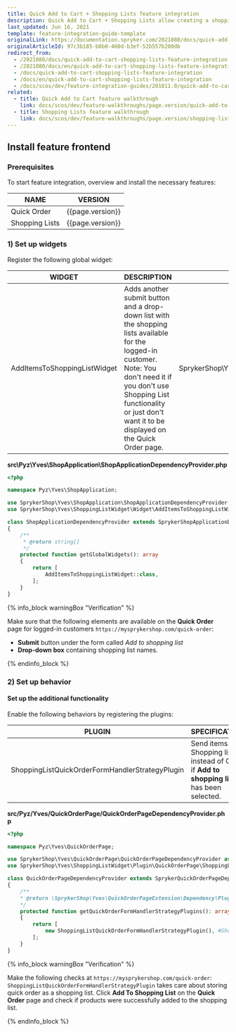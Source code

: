 ```yaml
---
title: Quick Add to Cart + Shopping Lists feature integration
description: Quick Add to Cart + Shopping Lists allow creating a shopping list to buy products. This guide describes how to integrate this feature into your project.
last_updated: Jun 16, 2021
template: feature-integration-guide-template
originalLink: https://documentation.spryker.com/2021080/docs/quick-add-to-cart-shopping-lists-feature-integration
originalArticleId: 97c3b185-b0b0-460d-b3ef-52b557b200db
redirect_from:
  - /2021080/docs/quick-add-to-cart-shopping-lists-feature-integration
  - /2021080/docs/en/quick-add-to-cart-shopping-lists-feature-integration
  - /docs/quick-add-to-cart-shopping-lists-feature-integration
  - /docs/en/quick-add-to-cart-shopping-lists-feature-integration
  - /docs/scos/dev/feature-integration-guides/201811.0/quick-add-to-cart-shopping-lists-feature-integration.html
related:
  - title: Quick Add to Cart feature walkthrough
    link: docs/scos/dev/feature-walkthroughs/page.version/quick-add-to-cart-feature-walkthrough/quick-add-to-cart-feature-walkthrough.html
  - title: Shopping Lists feature walkthrough
    link: docs/scos/dev/feature-walkthroughs/page.version/shopping-lists-feature-walkthrough.html
---
```


## Install feature frontend

### Prerequisites

To start feature integration, overview and install the necessary features:

| NAME | VERSION |
|---|---|
|Quick Order| {{page.version}} |
|Shopping Lists| {{page.version}} |

### 1) Set up widgets

Register the following global widget:

| WIDGET | DESCRIPTION | NAMESPACE |
|---|---|---|
|AddItemsToShoppingListWidget|Adds another submit button and a drop-down list with the shopping lists available for the logged-in customer. Note: You don't need it if you don't use Shopping List functionality or just don't want it to be displayed on the Quick Order page.|SprykerShop\Yves\ShoppingListWidget\Widget|

**src\Pyz\Yves\ShopApplication\ShopApplicationDependencyProvider.php**

```php
<?php

namespace Pyz\Yves\ShopApplication;

use SprykerShop\Yves\ShopApplication\ShopApplicationDependencyProvider as SprykerShopApplicationDependencyProvider;
use SprykerShop\Yves\ShoppingListWidget\Widget\AddItemsToShoppingListWidget;

class ShopApplicationDependencyProvider extends SprykerShopApplicationDependencyProvider
{
	/**
	 * @return string[]
	 */
	protected function getGlobalWidgets(): array
	{
		return [
			AddItemsToShoppingListWidget::class,
		];
	}
}		
```

{% info_block warningBox "Verification" %}

Make sure that the following elements are available on the **Quick Order** page for logged-in customers `https://mysprykershop.com/quick-order`:
* **Submit** button under the form called *Add to shopping list*
* **Drop-down box** containing shopping list names.

{% endinfo_block %}

### 2) Set up behavior

#### Set up the additional functionality

Enable the following behaviors by registering the plugins:

| PLUGIN | SPECIFICATION | PREREQUISITES | NAMESPACE |
|---|---|---|---|
|ShoppingListQuickOrderFormHandlerStrategyPlugin|Send items to Shopping list instead of Cart if **Add to shopping list** has been selected.|None|SprykerShop\Yves\ShoppingListWidget\Plugin\QuickOrderPage|

**src/Pyz/Yves/QuickOrderPage/QuickOrderPageDependencyProvider.php**

```php
<?php

namespace Pyz\Yves\QuickOrderPage;

use SprykerShop\Yves\QuickOrderPage\QuickOrderPageDependencyProvider as SprykerQuickOrderPageDependencyProvider;
use SprykerShop\Yves\ShoppingListWidget\Plugin\QuickOrderPage\ShoppingListQuickOrderFormHandlerStrategyPlugin;

class QuickOrderPageDependencyProvider extends SprykerQuickOrderPageDependencyProvider
{
	/**
	* @return \SprykerShop\Yves\QuickOrderPageExtension\Dependency\Plugin\QuickOrderFormHandlerStrategyPluginInterface[]
	*/
	protected function getQuickOrderFormHandlerStrategyPlugins(): array
	{
		return [
			new ShoppingListQuickOrderFormHandlerStrategyPlugin(), #ShoppingListFeature
		];
	}
}
```

{% info_block warningBox "Verification" %}

Make the following checks at `https://mysprykershop.com/quick-order`: `ShoppingListQuickOrderFormHandlerStrategyPlugin` takes care about storing quick order as a shopping list. Click **Add To Shopping List** on the **Quick Order** page and check if products were successfully added to the shopping list.

{% endinfo_block %}
